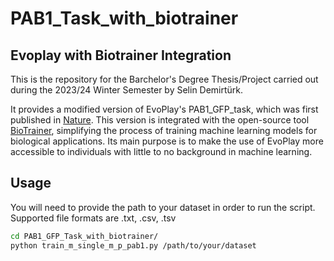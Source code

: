 # PAB1_Task_with_biotrainer

## Evoplay with Biotrainer Integration

This is the repository for the Barchelor's Degree Thesis/Project carried out during the 2023/24 Winter Semester by Selin Demirtürk.

It provides a modified version of EvoPlay's PAB1_GFP_task, which was first published in [Nature](https://www.nature.com/articles/s42256-023-00691-9). This version is integrated with the open-source tool [BioTrainer](https://github.com/sacdallago/biotrainer), simplifying the process of training machine learning models for biological applications. Its main purpose is to make the use of EvoPlay more accessible to individuals with little to no background in machine learning.

## Usage

You will need to provide the path to your dataset in order to run the script. Supported file formats are .txt, .csv, .tsv

```bash
cd PAB1_GFP_Task_with_biotrainer/
python train_m_single_m_p_pab1.py /path/to/your/dataset
```


